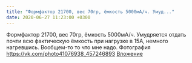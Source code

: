 ```yaml
---
title: "Формфактор 21700, вес 70гр, ёмкость 5000мА/ч. Умуд..."
date: 2020-06-27 11:23:00 +0300
---
```


Формфактор 21700, вес 70гр, ёмкость 5000мА/ч. Умудряется отдать почти всю фактическую ёмкость при нагрузке в 15А, немного нагревшись. Вообщем-то то что мне надо.
Фотография
<a class="vk-attach" href="https://vk.com/photo41076938_457246893">https://vk.com/photo41076938_457246893</a>
<a class="vk-attach" href="https://vk.com/photo41076938_457246893">Вложение</a>
